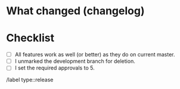 # What changed (changelog)

# Checklist
- [ ] All features work as well (or better) as they do on current master.
- [ ] I unmarked the development branch for deletion.
- [ ] I set the required approvals to 5.

/label type::release
